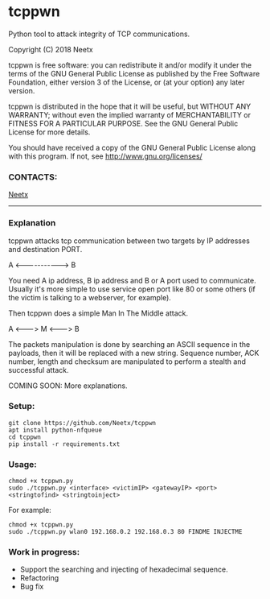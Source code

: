 tcppwn
===========

Python tool to attack integrity of TCP communications.<br/>

Copyright (C) 2018  Neetx

tcppwn is free software: you can redistribute it and/or modify
it under the terms of the GNU General Public License as published by
the Free Software Foundation, either version 3 of the License, or
(at your option) any later version.

tcppwn is distributed in the hope that it will be useful,
but WITHOUT ANY WARRANTY; without even the implied warranty of
MERCHANTABILITY or FITNESS FOR A PARTICULAR PURPOSE.  See the
GNU General Public License for more details.

You should have received a copy of the GNU General Public License
along with this program.  If not, see <http://www.gnu.org/licenses/>

### CONTACTS:
[Neetx](mailto:neetx@protonmail.com)

---

### Explanation

tcppwn attacks tcp communication between two targets by IP addresses and destination PORT.

A <-----------> B

You need A ip address, B ip address and B or A port used to communicate. Usually it's more simple to use service open port like 80 or some others (if the victim is talking to a webserver, for example).

Then tcppwn does a simple Man In The Middle attack.

A <---> M <---> B

The packets manipulation is done by searching an ASCII sequence in the payloads, then it will be replaced with a new string.
Sequence number, ACK number, length and checksum are manipulated to perform a stealth and successful attack.

COMING SOON: More explanations.

### Setup:
```
git clone https://github.com/Neetx/tcppwn
apt install python-nfqueue
cd tcppwn
pip install -r requirements.txt
```

### Usage:
```
chmod +x tcppwn.py
sudo ./tcppwn.py <interface> <victimIP> <gatewayIP> <port> <stringtofind> <stringtoinject>
```

For example:
```
chmod +x tcppwn.py
sudo ./tcppwn.py wlan0 192.168.0.2 192.168.0.3 80 FINDME INJECTME
```

### Work in progress:

- Support the searching and injecting of hexadecimal sequence.
- Refactoring
- Bug fix